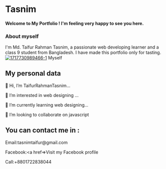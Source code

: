 # Tasnim
<!DOCTYPE html>
<html>
<head>
    <h4>Welcome to My Portfolio ! I'm feeling very happy to see you here.</h4>
</head>

<chest>
<h3>About myself </h3>
I'm Md. Taifur Rahman Tasnim, a passionate web developing learner and a class 9 student from Bangladesh. I have made this portfolio only for tasting. 
</chest>
<a href="https://ibb.co/m6ZS0sF"><img src="https://i.ibb.co/6g9N8hJ/1717730989466-1.jpg" alt="1717730989466-1" border="0"></a>
Myself
<body>
<h2>My personal data</h2>
👋 Hi, I’m TaifurRahmanTasnim...

👀 I’m interested in web designing ...

🌱 I’m currently learning web designing...

💞️ I’m looking to collaborate on javascript
</body>
<footer>
<h2>You can contact me in :</h2>
    Email:tasnimtaifur@gmail.com 
 
Facebook:<a href=>Visit my Facebook profile</a>

             

Call:+8801722838044
</footer>
    </html>


